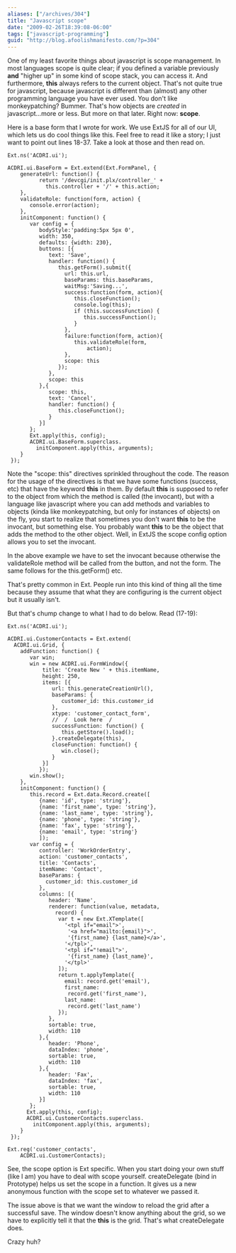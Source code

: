 ```yaml
---
aliases: ["/archives/304"]
title: "Javascript scope"
date: "2009-02-26T18:39:08-06:00"
tags: ["javascript-programming"]
guid: "http://blog.afoolishmanifesto.com/?p=304"
---
```

One of my least favorite things about javascript is scope management. In most languages scope is quite clear; if you defined a variable previously **and** "higher up" in some kind of scope stack, you can access it. And furthermore, **this** always refers to the current object. That's not quite true for javascript, because javascript is different than (almost) any other programming language you have ever used. You don't like monkeypatching? Bummer. That's how objects are _created_ in javascript...more or less. But more on that later. Right now: **scope**.

Here is a base form that I wrote for work. We use ExtJS for all of our UI, which lets us do cool things like this. Feel free to read it like a story; I just want to point out lines 18-37. Take a look at those and then read on.

    Ext.ns('ACDRI.ui');

    ACDRI.ui.BaseForm = Ext.extend(Ext.FormPanel, {
        generateUrl: function() {
              return '/devcgi/init.plx/controller_' +
                this.controller + '/' + this.action;
        },
        validateRole: function(form, action) {
           console.error(action);
        },
        initComponent: function() {
           var config = {
              bodyStyle:'padding:5px 5px 0',
              width: 350,
              defaults: {width: 230},
              buttons: [{
                 text: 'Save',
                 handler: function() {
                    this.getForm().submit({
                      url: this.url,
                      baseParams: this.baseParams,
                      waitMsg:'Saving...',
                      success:function(form, action){
                         this.closeFunction();
                         console.log(this);
                         if (this.successFunction) {
                            this.successFunction();
                         }
                      },
                      failure:function(form, action){
                         this.validateRole(form,
                             action);
                      },
                      scope: this
                    });
                 },
                 scope: this
              },{
                 scope: this,
                 text: 'Cancel',
                 handler: function() {
                    this.closeFunction();
                 }
              }]
           };
           Ext.apply(this, config);
           ACDRI.ui.BaseForm.superclass.
             initComponent.apply(this, arguments);
        }
     });

Note the "scope: this" directives sprinkled throughout the code. The reason for the usage of the directives is that we have some functions (success, etc) that have the keyword **this** in them. By default **this** is supposed to refer to the object from which the method is called (the invocant), but with a language like javascript where you can add methods and variables to objects (kinda like monkeypatching, but only for instances of objects) on the fly, you start to realize that sometimes you don't want **this** to be the invocant, but something else. You probably want **this** to be the object that adds the method to the other object. Well, in ExtJS the scope config option allows you to set the invocant.

In the above example we have to set the invocant because otherwise the validateRole method will be called from the button, and not the form. The same follows for the this.getForm() etc.

That's pretty common in Ext. People run into this kind of thing all the time because they assume that what they are configuring is the current object but it usually isn't.

But that's chump change to what I had to do below. Read (17-19):

```
Ext.ns('ACDRI.ui');

ACDRI.ui.CustomerContacts = Ext.extend(
  ACDRI.ui.Grid, {
    addFunction: function() {
       var win;
       win = new ACDRI.ui.FormWindow({
           title: 'Create New ' + this.itemName,
           height: 250,
           items: [{
              url: this.generateCreationUrl(),
              baseParams: {
                 customer_id: this.customer_id
              },
              xtype: 'customer_contact_form',
              //  /  Look here  /
              successFunction: function() {
                 this.getStore().load();
              }.createDelegate(this),
              closeFunction: function() {
                 win.close();
              }
           }]
          });
       win.show();
    },
    initComponent: function() {
       this.record = Ext.data.Record.create([
          {name: 'id', type: 'string'},
          {name: 'first_name', type: 'string'},
          {name: 'last_name', type: 'string'},
          {name: 'phone', type: 'string'},
          {name: 'fax', type: 'string'},
          {name: 'email', type: 'string'}
          ]);
       var config = {
          controller: 'WorkOrderEntry',
          action: 'customer_contacts',
          title: 'Contacts',
          itemName: 'Contact',
          baseParams: {
            customer_id: this.customer_id
          },
          columns: [{
             header: 'Name',
             renderer: function(value, metadata,
               record) {
                var t = new Ext.XTemplate([
                  '<tpl if="email">',
                   '<a href="mailto:{email}">',
                   '{first_name} {last_name}</a>',
                  '</tpl>',
                  '<tpl if="!email">',
                   '{first_name} {last_name}',
                  '</tpl>'
                ]);
                return t.applyTemplate({
                  email: record.get('email'),
                  first_name:
                   record.get('first_name'),
                  last_name:
                   record.get('last_name')
                });
             },
             sortable: true,
             width: 110
          },{
             header: 'Phone',
             dataIndex: 'phone',
             sortable: true,
             width: 110
          },{
             header: 'Fax',
             dataIndex: 'fax',
             sortable: true,
             width: 110
          }]
       };
      Ext.apply(this, config);
      ACDRI.ui.CustomerContacts.superclass.
        initComponent.apply(this, arguments);
    }
 });

Ext.reg('customer_contacts',
    ACDRI.ui.CustomerContacts);
```

See, the scope option is Ext specific. When you start doing your own stuff (like I am) you have to deal with scope yourself. createDelegate (bind in Prototype) helps us set the scope in a function. It gives us a new anonymous function with the scope set to whatever we passed it.

The issue above is that we want the window to reload the grid after a successful save. The window doesn't know anything about the grid, so we have to explicitly tell it that the **this** is the grid. That's what createDelegate does.

Crazy huh?
